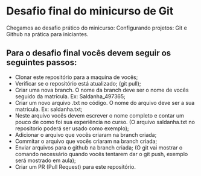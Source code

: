 # Desafio final do minicurso de Git

Chegamos ao desafio prático do minicurso: Configurando projetos: Git e Github na prática para iniciantes. 

## Para o desafio final vocês devem seguir os seguintes passos: 

- Clonar este repositório para a maquina de vocês;
- Verificar se o repositório está atualizado; (git pull);
- Criar uma nova branch. O nome da branch deve ser o nome de vocês seguido da matrícula. Ex: Saldanha_497365;
- Criar um novo arquivo .txt no código. O nome do arquivo deve ser a sua matricula. Ex: saldanha.txt;
- Neste arquivo vocês devem escrever o nome completo e contar um pouco de como foi sua experiência no curso. (O arquivo saldanha.txt no repositorio poderá ser usado como exemplo);
- Adicionar o arquivo que vocês criaram na branch criada;
- Commitar o arquivo que vocês criaram na branch criada;
- Enviar arquivos para o github na branch criada; (O git vai mostrar o comando necessário quando vocês tentarem dar o git push, exemplo será mostrado em aula);
- Criar um PR (Pull Request) para este repositório.

  

